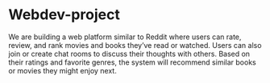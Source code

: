 # Webdev-project
We are building a web platform similar to Reddit where users can rate, review, and rank movies and books they’ve read or watched. Users can also join or create chat rooms to discuss their thoughts with others. Based on their ratings and favorite genres, the system will recommend similar books or movies they might enjoy next.
